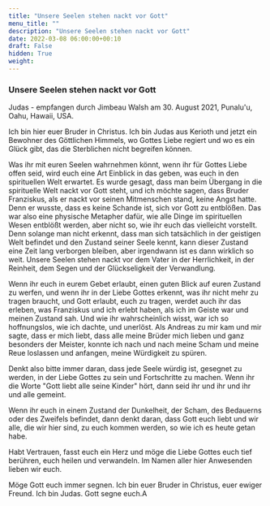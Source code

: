 ```yaml
---
title: "Unsere Seelen stehen nackt vor Gott"
menu_title: ""
description: "Unsere Seelen stehen nackt vor Gott"
date: 2022-03-08 06:00:00+00:10
draft: False
hidden: True
weight:
---
```

### Unsere Seelen stehen nackt vor Gott

Judas - empfangen durch Jimbeau Walsh am 30. August 2021, Punalu'u, Oahu, Hawaii, USA.

Ich bin hier euer Bruder in Christus. Ich bin Judas aus Kerioth und jetzt ein Bewohner des Göttlichen Himmels, wo Gottes Liebe regiert und wo es ein Glück gibt, das die Sterblichen nicht begreifen können.

Was ihr mit euren Seelen wahrnehmen könnt, wenn ihr für Gottes Liebe offen seid, wird euch eine Art Einblick in das geben, was euch in den spirituellen Welt erwartet. Es wurde gesagt, dass man beim Übergang in die spirituelle Welt nackt vor Gott steht, und ich möchte sagen, dass Bruder Franziskus, als er nackt vor seinen Mitmenschen stand, keine Angst hatte. Denn er wusste, dass es keine Schande ist, sich vor Gott zu entblößen. Das war also eine physische Metapher dafür, wie alle Dinge im spirituellen Wesen entblößt werden, aber nicht so, wie ihr euch das vielleicht vorstellt. Denn solange man nicht erkennt, dass man sich tatsächlich in der geistigen Welt befindet und den Zustand seiner Seele kennt, kann dieser Zustand eine Zeit lang verborgen bleiben, aber irgendwann ist es dann wirklich so weit. Unsere Seelen stehen nackt vor dem Vater in der Herrlichkeit, in der Reinheit, dem Segen und der Glückseligkeit der Verwandlung.

Wenn ihr euch in eurem Gebet erlaubt, einen guten Blick auf euren Zustand zu werfen, und wenn ihr in der Liebe Gottes erkennt, was ihr nicht mehr zu tragen braucht, und Gott erlaubt, euch zu tragen, werdet auch ihr das erleben, was Franziskus und ich erlebt haben, als ich im Geiste war und meinen Zustand sah. Und wie ihr wahrscheinlich wisst, war ich so hoffnungslos, wie ich dachte, und unerlöst. Als Andreas zu mir kam und mir sagte, dass er mich liebt, dass alle meine Brüder mich lieben und ganz besonders der Meister, konnte ich nach und nach meine Scham und meine Reue loslassen und anfangen, meine Würdigkeit zu spüren.

Denkt also bitte immer daran, dass jede Seele würdig ist, gesegnet zu werden, in der Liebe Gottes zu sein und Fortschritte zu machen. Wenn ihr die Worte "Gott liebt alle seine Kinder" hört, dann seid ihr und ihr und ihr und alle gemeint.

Wenn ihr euch in einem Zustand der Dunkelheit, der Scham, des Bedauerns oder des Zweifels befindet, dann denkt daran, dass Gott euch liebt und wir alle, die wir hier sind, zu euch kommen werden, so wie ich es heute getan habe.

Habt Vertrauen, fasst euch ein Herz und möge die Liebe Gottes euch tief berühren, euch heilen und verwandeln. Im Namen aller hier Anwesenden lieben wir euch.

Möge Gott euch immer segnen. Ich bin euer Bruder in Christus, euer ewiger Freund. Ich bin Judas. Gott segne euch.A
